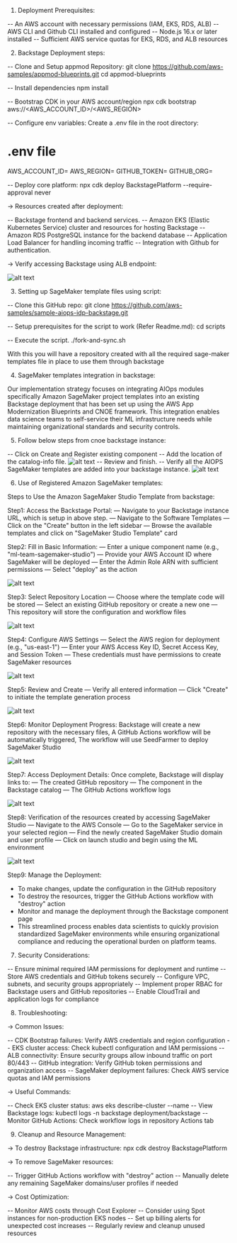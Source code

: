 1. Deployment Prerequisites:

-- An AWS account with necessary permissions (IAM, EKS, RDS, ALB)
-- AWS CLI and Github CLI installed and configured
-- Node.js 16.x or later installed
-- Sufficient AWS service quotas for EKS, RDS, and ALB resources


2. Backstage Deployment steps:

-- Clone and Setup appmod Repository:
git clone https://github.com/aws-samples/appmod-blueprints.git 
cd appmod-blueprints 

-- Install dependencies 
npm install

-- Bootstrap CDK in your AWS account/region
npx cdk bootstrap aws://<AWS_ACCOUNT_ID>/<AWS_REGION>

-- Configure env variables:
Create a .env file in the root directory:
# .env file 
AWS_ACCOUNT_ID=<your-aws-account-id> 
AWS_REGION=<your-aws-region> 
GITHUB_TOKEN=<your-github-token> 
GITHUB_ORG=<your-github-org>

-- Deploy core platform:
npx cdk deploy BackstagePlatform --require-approval never

-> Resources created after deployment:

-- Backstage frontend and backend services.
-- Amazon EKS (Elastic Kubernetes Service) cluster and resources for hosting Backstage
-- Amazon RDS PostgreSQL instance for the backend database
-- Application Load Balancer for handling incoming traffic
-- Integration with Github for authentication.

-> Verify accessing Backstage using ALB endpoint:

![alt text](images/image.png)


3. Setting up SageMaker template files using script:

-- Clone this GitHub repo:
git clone https://github.com/aws-samples/sample-aiops-idp-backstage.git

-- Setup prerequisites for the script to work (Refer Readme.md):
cd scripts

-- Execute the script.
./fork-and-sync.sh

With this you will have a repository created with all the required sage-maker templates file in place to use them through backstage


4. SageMaker templates integration in backstage:

Our implementation strategy focuses on integrating AIOps modules specifically Amazon SageMaker project templates into an existing Backstage deployment that has been set up using the AWS App Modernization Blueprints and CNOE framework. This integration enables data science teams to self-service their ML infrastructure needs while maintaining organizational standards and security controls.


5. Follow below steps from cnoe backstage instance:

-- Click on Create and Register existing component
-- Add the location of the catalog-info file.
![alt text](images/image-1.png)
-- Review and finish.
-- Verify all the AIOPS SageMaker templates are added into your backstage instance.
![alt text](images/image-2.png)


6. Use of Registered Amazon SageMaker templates:

Steps to Use the Amazon SageMaker Studio Template from backstage:

Step1: Access the Backstage Portal: 
 — Navigate to your Backstage instance URL, which is setup in above step.
 — Navigate to the Software Templates
 — Click on the "Create" button in the left sidebar
 — Browse the available templates and click on "SageMaker Studio Template" card

Step2: Fill in Basic Information:
 — Enter a unique component name (e.g., "ml-team-sagemaker-studio")
 — Provide your AWS Account ID where SageMaker will be deployed
 — Enter the Admin Role ARN with sufficient permissions
 — Select "deploy" as the action

![alt text](images/image-3.png)

Step3: Select Repository Location
 — Choose where the template code will be stored
 — Select an existing GitHub repository or create a new one
 — This repository will store the configuration and workflow files

![alt text](images/image-4.png)

Step4: Configure AWS Settings
 — Select the AWS region for deployment (e.g., "us-east-1")
 — Enter your AWS Access Key ID, Secret Access Key, and Session Token
 — These credentials must have permissions to create SageMaker resources

![alt text](images/image-5.png)

Step5: Review and Create
 — Verify all entered information
 — Click "Create" to initiate the template generation process

![alt text](images/image-6.png)

Step6: Monitor Deployment Progress: 
  Backstage will create a new repository with the necessary files, A GitHub Actions workflow will be automatically triggered, The workflow will use SeedFarmer to deploy SageMaker Studio

![alt text](images/image-7.png)

Step7: Access Deployment Details: Once complete, Backstage will display links to:
 — The created GitHub repository
 — The component in the Backstage catalog
 — The GitHub Actions workflow logs

![alt text](images/image-8.png)

Step8: Verification of the resources created by accessing SageMaker Studio
 — Navigate to the AWS Console
 — Go to the SageMaker service in your selected region
 — Find the newly created SageMaker Studio domain and user profile
 — Click on launch studio and begin using the ML environment

![alt text](images/image-9.png)

Step9: Manage the Deployment:
 - To make changes, update the configuration in the GitHub repository
 - To destroy the resources, trigger the GitHub Actions workflow with "destroy" action
 - Monitor and manage the deployment through the Backstage component page
 - This streamlined process enables data scientists to quickly provision standardized SageMaker environments while ensuring organizational compliance and reducing the operational burden on platform teams.


7. Security Considerations:

-- Ensure minimal required IAM permissions for deployment and runtime
-- Store AWS credentials and GitHub tokens securely
-- Configure VPC, subnets, and security groups appropriately
-- Implement proper RBAC for Backstage users and GitHub repositories
-- Enable CloudTrail and application logs for compliance


8. Troubleshooting:

-> Common Issues:

-- CDK Bootstrap failures: Verify AWS credentials and region configuration
-- EKS cluster access: Check kubectl configuration and IAM permissions
-- ALB connectivity: Ensure security groups allow inbound traffic on port 80/443
-- GitHub integration: Verify GitHub token permissions and organization access
-- SageMaker deployment failures: Check AWS service quotas and IAM permissions

-> Useful Commands:

-- Check EKS cluster status: aws eks describe-cluster --name <cluster-name>
-- View Backstage logs: kubectl logs -n backstage deployment/backstage
-- Monitor GitHub Actions: Check workflow logs in repository Actions tab


9. Cleanup and Resource Management:

-> To destroy Backstage infrastructure:
npx cdk destroy BackstagePlatform

-> To remove SageMaker resources:

-- Trigger GitHub Actions workflow with "destroy" action
-- Manually delete any remaining SageMaker domains/user profiles if needed

-> Cost Optimization:

-- Monitor AWS costs through Cost Explorer
-- Consider using Spot instances for non-production EKS nodes
-- Set up billing alerts for unexpected cost increases
-- Regularly review and cleanup unused resources